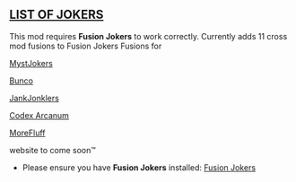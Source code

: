 ## [LIST OF JOKERS](https://spikeof2010.github.io/Jestobiology/)

This mod requires **Fusion Jokers** to work correctly. 
Currently adds 11 cross mod fusions to Fusion Jokers
Fusions for


[MystJokers](https://github.com/Mysthaps/BalatroMods)


[Bunco](https://github.com/Firch/Bunco)


[JankJonklers](https://spikeof2010.github.io/JankJonklers/)


[Codex Arcanum](https://itayfeder.github.io/Codex-Arcanum)


[MoreFluff](https://notmario.github.io/MoreFluff/)



website to come soon:tm:

- Please ensure you have **Fusion Jokers** installed: [Fusion Jokers](https://itayfeder.github.io/Fusion-Jokers/)
